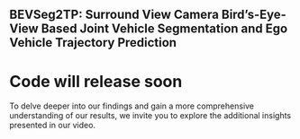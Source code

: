 ## BEVSeg2TP: Surround View Camera Bird’s-Eye-View Based Joint Vehicle Segmentation and Ego Vehicle Trajectory Prediction

# Code will release soon 

To delve deeper into our findings and gain a more comprehensive understanding of our results, we invite you to explore the additional insights presented in our video.
